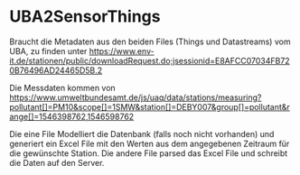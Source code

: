 # UBA2SensorThings

Braucht die Metadaten aus den beiden Files (Things und Datastreams) vom UBA, zu finden unter
https://www.env-it.de/stationen/public/downloadRequest.do;jsessionid=E8AFCC07034FB720B76496AD24465D5B.2

Die Messdaten kommen von
https://www.umweltbundesamt.de/js/uaq/data/stations/measuring?pollutant[]=PM10&scope[]=1SMW&station[]=DEBY007&group[]=pollutant&range[]=1546398762,1546598762

Die eine File Modelliert die Datenbank (falls noch nicht vorhanden) und generiert ein Excel File mit den Werten aus dem angegebenen Zeitraum für die gewünschte Station. 
Die andere File parsed das Excel File und schreibt die Daten auf den Server. 
